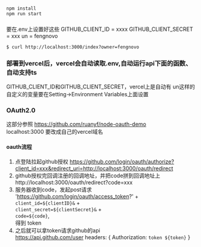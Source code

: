 ###
```  
npm install
npm run start
```

###
要在.env上设置好这些
GITHUB_CLIENT_ID = xxxx
GITHUB_CLIENT_SECRET = xxx
un = fengnovo

```shell
$ curl http://localhost:3000/index?owner=fengnovo
```


### 部署到vercel后，vercel会自动读取.env,自动运行api下面的函数、自动支持ts
GITHUB_CLIENT_ID和GITHUB_CLIENT_SECRET，vercel上是自动有
un这样的自定义的变量要在Setting->Environment Variables上面设置

### OAuth2.0
这部分参照 https://github.com/ruanyf/node-oauth-demo  
localhost:3000 要改成自己的vercel域名

#### oauth流程
1. 点登陆拉起github授权
    https://github.com/login/oauth/authorize?client_id=xxx&redirect_uri=http://localhost:3000/oauth/redirect  
2. github授权完回调注册的回调地址，并把code拼到回调地址上
    http://localhost:3000/oauth/redirect?code=xxx  
3. 服务器收到code，发起post请求 
    'https://github.com/login/oauth/access_token?' +  
      `client_id=${clientID}&` +  
      `client_secret=${clientSecret}&` +  
      `code=${code}`,  
    得到 token  
4. 之后就可以拿token请求github的api  
     https://api.github.com/user 
     headers: {
        Authorization: `token ${token}`
     }
    

